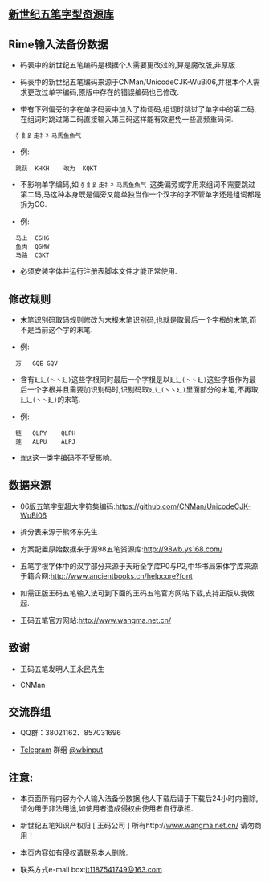 ## [新世纪五笔字型资源库](https://06wb.github.io/)
  
  
## Rime输入法备份数据
  
  
  * 码表中的新世纪五笔编码是根据个人需要更改过的,算是魔改版,非原版.
  
  * 码表中的新世纪五笔编码来源于CNMan/UnicodeCJK-WuBi06,并根本个人需求更改过单字编码,原版中存在的错误编码也已修改.
  
  * 带有下列偏旁的字在单字码表中加入了构词码,组词时跳过了单字中的第二码,在组词时跳过第二码直接输入第三码这样能有效避免一些高频重码词.
  
  ```
    犭飠⻊走礻衤马馬鱼魚气
  ```
  
  * 例:
  
  ```
    跳跃	KHKH	改为	KQKT
  ```
  
  * 不影响单字编码,如 ```犭飠⻊走礻衤马馬鱼魚气 ```这类偏旁或字用来组词不需要跳过第二码,马这种本身既是偏旁又能单独当作一个汉字的字不管单字还是组词都是拆为CG.
  
  * 例:
  
  ```
    马上	CGHG
    鱼肉	QGMW
    马路	CGKT
  ```
  
  * 必须安装字体并运行注册表脚本文件才能正常使用.
  
  
## 修改规则
  
  * 末笔识别码取码规则修改为末根末笔识别码,也就是取最后一个字根的末笔,而不是当前这个字的末笔.
  
  * 例:
  
  ```
    万	GQE	GQV
  ```
  
  * 含有```廴辶(丶丶廴)```这些字根同时最后一个字根是以```廴辶(丶丶廴)```这些字根作为最后一个字根并且需要加识别码时,识别码取```廴辶(丶丶廴)```里面部分的末笔,不再取```廴辶(丶丶廴)```的末笔.
  
  * 例:
  
  ```
    链	QLPY	QLPH
    莲	ALPU	ALPJ
  ```
  
  * ```连这```这一类字编码不不受影响.
  
  
## 数据来源
  
  * 06版五笔字型超大字符集编码:https://github.com/CNMan/UnicodeCJK-WuBi06
  
  * 拆分表来源于熊怀东先生.
  
  * 方案配置原始数据来于源98五笔资源库:http://98wb.ys168.com/
  
  *  五笔字根字体中的汉字部分来源于天珩全字库P0与P2,中华书局宋体字库来源于籍合网:http://www.ancientbooks.cn/helpcore?font
  
  * 如需正版王码五笔输入法可到下面的王码五笔官方网站下载,支持正版从我做起.
  
  * 王码五笔官方网站:http://www.wangma.net.cn/
  
  
  ## 致谢
  
  * 王码五笔发明人王永民先生
  
  * CNMan
  
  
## 交流群组
  
  * QQ群：38021162、857031696
  
  * [Telegram](https://telegram.org/) 群组 [@wbinput](https://t.me/wbinput)
  
  
## 注意:
  
  * 本页面所有内容为个人输入法备份数据,他人下载后请于下载后24小时内删除,请勿用于非法用途,如使用者造成侵权由使用者自行承担.
  
  * 新世纪五笔知识产权归 [ 王码公司 ] 所有http://www.wangma.net.cn/ 请勿商用！
  
  * 本页内容如有侵权请联系本人删除.
  
  * 联系方式e-mail box:it1187541749@163.com
  